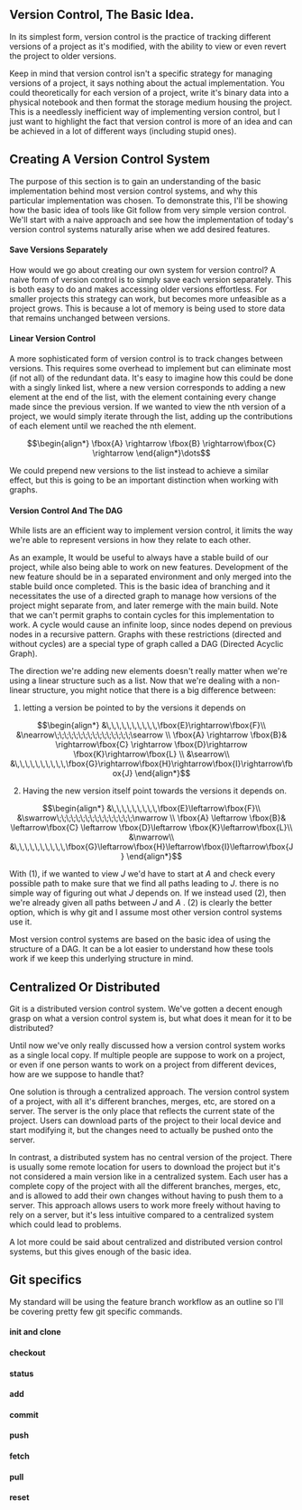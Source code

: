 ## Version Control, The Basic Idea.
In its simplest form, version control is the practice of tracking different versions of a project as it's modified, with the ability to view or even revert the project to older versions. 

Keep in mind that version control isn't a specific strategy for managing versions of a project, it says nothing about the actual implementation. You could theoretically for each version of a project, write it's binary data into a physical notebook and then format the storage medium housing the project. This is a needlessly inefficient way of implementing version control, but I just want to highlight the fact that version control is more of an idea and can be achieved in a lot of different ways (including stupid ones).
## Creating A Version Control System
The purpose of this section is to gain an understanding of the basic implementation behind most version control systems, and why this particular implementation was chosen. To demonstrate this, I'll be showing how the basic idea of tools like Git follow from very simple version control. We'll start with a naive approach and see how the implementation of today's version control systems naturally arise when we add desired features. 
#### Save Versions Separately
How would we go about creating our own system for version control? A naive form of version control is to simply save each version separately. This is both easy to do and makes accessing older versions effortless. For smaller projects this strategy can work, but becomes more unfeasible as a project grows. This is because a lot of memory is being used to store data that remains unchanged between versions.  
#### Linear Version Control
A more sophisticated form of version control is to track changes between versions. This requires some overhead to implement but can eliminate most (if not all) of the redundant data. It's easy to imagine how this could be done with a singly linked list, where a new version corresponds to adding a new element at the end of the list, with the element containing every change made since the previous version. If we wanted to view the nth version of a project, we would simply iterate through the list, adding up the contributions of each element until we reached the nth element.
```math
\begin{align*}
\fbox{A} \rightarrow \fbox{B} \rightarrow\fbox{C} \rightarrow
\end{align*}\dots
```
We could prepend new versions to the list instead to achieve a similar effect, but this is going to be an important distinction when working with graphs. 
#### Version Control And The DAG
While lists are an efficient way to implement version control, it limits the way we're able to represent versions in how they relate to each other. 

As an example, It would be useful to always have a stable build of our project, while also being able to work on new features. Development of the new feature should be in a separated environment and only merged into the stable build once completed. This is the basic idea of branching and it necessitates the use of a directed graph to manage how versions of the project might separate from, and later remerge with the main build. Note that we can't permit graphs to contain cycles for this implementation to work. A cycle would cause an infinite loop, since nodes depend on previous nodes in a recursive pattern. Graphs with these restrictions (directed and without cycles) are a special type of graph called a DAG (Directed Acyclic Graph).  

The direction we're adding new elements doesn't really matter when we're using a linear structure such as a list. Now that we're dealing with a non-linear structure, you might notice that there is a big difference between:
1. letting a version be pointed to by the versions it depends on
```math
\begin{align*}
&\,\,\,\,\,\,\,\,\,\,\fbox{E}\rightarrow\fbox{F}\\
&\nearrow\;\;\;\;\;\;\;\;\;\;\;\;\;\;\;\;\searrow
\\
\fbox{A} \rightarrow \fbox{B}& \rightarrow\fbox{C} \rightarrow \fbox{D}\rightarrow \fbox{K}\rightarrow\fbox{L}
\\
&\searrow\\
&\,\,\,\,\,\,\,\,\,\,\fbox{G}\rightarrow\fbox{H}\rightarrow\fbox{I}\rightarrow\fbox{J}
\end{align*}
```
2. Having the new version itself point towards the versions it depends on.
```math
\begin{align*}
&\,\,\,\,\,\,\,\,\,\fbox{E}\leftarrow\fbox{F}\\
&\swarrow\;\;\;\;\;\;\;\;\;\;\;\;\;\;\;\;\nwarrow
\\
\fbox{A} \leftarrow \fbox{B}& \leftarrow\fbox{C} \leftarrow \fbox{D}\leftarrow \fbox{K}\leftarrow\fbox{L}\\
&\nwarrow\\
&\,\,\,\,\,\,\,\,\,\,\fbox{G}\leftarrow\fbox{H}\leftarrow\fbox{I}\leftarrow\fbox{J}
\end{align*}
```
With (1), if we wanted to view $J$ we'd have to start at $A$ and check every possible path to make sure that we find all paths leading to $J$. there is no simple way of figuring out what $J$ depends on. If we instead used (2), then we're already given all paths between $J$ and $A$ . (2) is clearly the better option, which is why git and I assume most other version control systems use it.

Most version control systems are based on the basic idea of using the structure of a DAG. It can be a lot easier to understand how these tools work if we keep this underlying structure in mind. 
## Centralized Or Distributed
Git is a distributed version control system. We've gotten a decent enough grasp on what a version control system is, but what does it mean for it to be distributed?

Until now we've only really discussed how a version control system works as a single local copy. If multiple people are suppose to work on a project, or even if one person wants to work on a project from different devices, how are we suppose to handle that?  

One solution is through a centralized approach. The version control system of a project, with all it's different branches, merges, etc, are stored on a server. The server is the only place that reflects the current state of the project. Users can download parts of the project to their local device and start modifying it, but the changes need to actually be pushed onto the server.

In contrast, a distributed system has no central version of the project. There is usually some remote location for users to download the project but it's not considered a main version like in a centralized system. Each user has a complete copy of the project with all the different branches, merges, etc, and is allowed to add their own changes without having to push them to a server. This approach allows users to work more freely without having to rely on a server, but it's less intuitive compared to a centralized system which could lead to problems.

A lot more could be said about centralized and distributed version control systems, but this gives enough of the basic idea.

## Git specifics

My standard will be using the feature branch workflow as an outline so I'll be covering pretty few git specific commands.
#### init and clone
#### checkout
#### status
#### add
#### commit
#### push 

#### fetch
#### pull
#### reset

